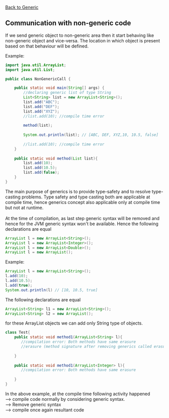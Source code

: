 [Back to Generic](../README.md)

## Communication with non-generic code

If we send generic object to non-generic area then it start behaving like non-generic object and vice-versa. The location in which object is present based on that behaviour will be defined.

Example:

```java
import java.util.ArrayList;
import java.util.List;

public class NonGenericCall {

    public static void main(String[] args) {
        //declaring generic list of type String
        List<String> list = new ArrayList<String>();
        list.add("ABC");
        list.add("DEF");
        list.add("XYZ");
        //list.add(10); //compile time error
        
        method(list);
        
        System.out.println(list); // [ABC, DEF, XYZ,10, 10.5, false]
        
        //list.add(10); //compile time error
    }
    
    public static void method(List list){
        list.add(10);
        list.add(10.5);
        list.add(false);
    }
}
```

The main purpose of generics is to provide type-safety and to resolve type-casting problems. Type safety and type casting both are applicable at compile time, hence generics concept also applicable only at compile time but not at runtime. <br><br>
At the time of compilation, as last step generic syntax will be removed and hence for the JVM generic syntax won't be available. Hence the following declarations are equal

```java
ArrayList l = new ArrayList<String>();
ArrayList l = new ArrayList<Integer>();
ArrayList l = new ArrayList<Double>();
ArrayList l = new ArrayList();
```

Example:

``` java
ArrayList l = new ArrayList<String>();
l.add(10);
l.add(10.5);
l.add(true);
System.out.println(l) // [10, 10.5, true]
```

The following declarations are equal

``` java
ArrayList<String> l1 = new ArrayList<String>();
ArrayList<String> l2 = new ArrayList();
```

for these ArrayList objects we can add only String type of objects.

```java
class Test{
	public static void method1(ArrayList<String> l){  
	   //compilation error: Both methods have same erasure 
       //erasure (method signature after removing generics called erasure)
		
	}
	
	public static void method1(ArrayList<Integer> l){ 
	   //compilation error: Both methods have same erasure 
		
	}
}
```

In the above example, at the compile time following activity happened <br>
--> compile code normally by considering generic syntax. <br>
--> Remove generic syntax <br>
--> compile once again resultant code <br>
